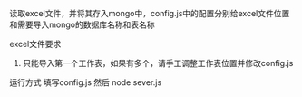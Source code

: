 读取excel文件，并将其存入mongo中，config.js中的配置分别给excel文件位置和需要导入mongo的数据库名称和表名称

excel文件要求
01. 只能导入第一个工作表，如果有多个，请手工调整工作表位置并修改config.js

运行方式 填写config.js 然后 node sever.js